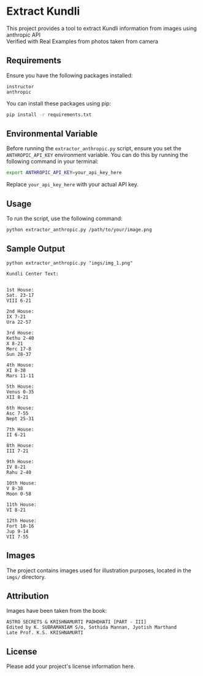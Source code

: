 # Extract Kundli

This project provides a tool to extract Kundli information from images using anthropic API  
Verified with Real Examples from photos taken from camera

## Requirements

Ensure you have the following packages installed:

```requirements
instructor
anthropic
```

You can install these packages using pip:

```sh
pip install -r requirements.txt
```

## Environmental Variable

Before running the `extractor_anthropic.py` script, ensure you set the `ANTHROPIC_API_KEY` environment variable. You can do this by running the following command in your terminal:

```sh
export ANTHROPIC_API_KEY=your_api_key_here
```

Replace `your_api_key_here` with your actual API key.

## Usage

To run the script, use the following command:

```sh
python extractor_anthropic.py /path/to/your/image.png
```

## Sample Output

`python extractor_anthropic.py "imgs/img_1.png"`
```
Kundli Center Text:


1st House:
Sat. 23-17
VIII 6-21

2nd House:
IX 7-21
Ura 22-57

3rd House:
Kethu 2-40
X 8-21
Merc 17-8
Sun 28-37

4th House:
XI 8-38
Mars 11-11

5th House:
Venus 0-35
XII 8-21

6th House:
Asc 7-55
Nept 25-31

7th House:
II 6-21

8th House:
III 7-21

9th House:
IV 8-21
Rahu 2-40

10th House:
V 8-38
Moon 0-58

11th House:
VI 8-21

12th House:
Fort 10-16
Jup 9-14
VII 7-55
```
## Images

The project contains images used for illustration purposes, located in the `imgs/` directory.

## Attribution

Images have been taken from the book:
```
ASTRO SECRETS & KRISHNAMURTI PADHDHATI [PART - III]  
Edited by K. SUBRAMANIAM S/o, Sothida Mannan, Jyotish Marthand  
Late Prof. K.S. KRISHNAMURTI
```

## License

Please add your project's license information here.